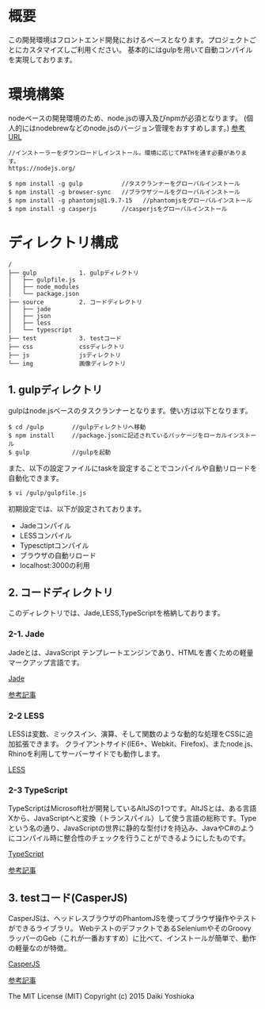# 概要
この開発環境はフロントエンド開発におけるベースとなります。プロジェクトごとにカスタマイズしご利用ください。
基本的にはgulpを用いて自動コンパイルを実現しております。

# 環境構築
nodeベースの開発環境のため、node.jsの導入及びnpmが必須となります。
(個人的にはnodebrewなどのnode.jsのバージョン管理をおすすめします。)
[参考URL](http://qiita.com/Kackey/items/b41b11bcf1c0b0d76149)

```
//インストーラーをダウンロードしインストール。環境に応じてPATHを通す必要があります。
https://nodejs.org/
```


```
$ npm install -g gulp           //タスクランナーをグローバルインストール
$ npm install -g browser-sync   //ブラウザツールをグローバルインストール
$ npm install -g phantomjs@1.9.7-15   //phantomjsをグローバルインストール
$ npm install -g casperjs       //casperjsをグローバルインストール
```

# ディレクトリ構成
```
/
├── gulp            1. gulpディレクトリ
│   ├── gulpfile.js
│   ├── node_modules
│   └── package.json
├── source          2. コードディレクトリ
│   ├── jade
│   ├── json
│   ├── less
│   └── typescript
├── test            3. testコード
├── css             cssディレクトリ
├── js              jsディレクトリ
└── img             画像ディレクトリ
```

## 1. gulpディレクトリ
gulpはnode.jsベースのタスクランナーとなります。使い方は以下となります。

```
$ cd /gulp        //gulpディレクトリへ移動
$ npm install     //package.jsonに記述されているパッケージをローカルインストール
$ gulp            //gulpを起動
```

また、以下の設定ファイルにtaskを設定することでコンパイルや自動リロードを自動化できます。
```
$ vi /gulp/gulpfile.js

```
初期設定では、以下が設定されております。
* Jadeコンパイル
* LESSコンパイル
* Typesctiptコンパイル
* ブラウザの自動リロード
* localhost:3000の利用

## 2. コードディレクトリ
このディレクトリでは、Jade,LESS,TypeScriptを格納しております。

### 2-1. Jade
Jadeとは、JavaScript テンプレートエンジンであり、HTMLを書くための軽量マークアップ言語です。

[Jade](http://jade-lang.com/ "Jade")

[参考記事](https://gist.github.com/japboy/5402844 "参考記事")


### 2-2 LESS
LESSは変数、ミックスイン、演算、そして関数のような動的な処理をCSSに追加拡張できます。 クライアントサイド(IE6+、Webkit、Firefox)、またnode.js、Rhinoを利用してサーバーサイドでも動作します。

[LESS](http://less-ja.studiomohawk.com/)

### 2-3 TypeScript
TypeScriptはMicrosoft社が開発しているAltJSの1つです。AltJSとは、ある言語Xから、JavaScriptへと変換（トランスパイル）して使う言語の総称です。Typeという名の通り、JavaScriptの世界に静的な型付けを持込み、JavaやC#のようにコンパイル時に整合性のチェックを行うことができるようにしたものです。

[TypeScript](http://www.typescriptlang.org/ "TypeScript")

[参考記事](https://html5experts.jp/vvakame/16241/ "参考記事")

## 3. testコード(CasperJS)
CasperJSは、ヘッドレスブラウザのPhantomJSを使ってブラウザ操作やテストができるライブラリ。
WebテストのデファクトであるSeleniumやそのGroovyラッパーのGeb（これが一番おすすめ）に比べて、インストールが簡単で、動作の軽量なのが特徴。

[CasperJS](http://casperjs.org/ "CasperJS")

[参考記事](http://qiita.com/itagakishintaro/items/dafb2eba120b226fcb61 "参考記事")

The MIT License (MIT)
Copyright (c) 2015 Daiki Yoshioka